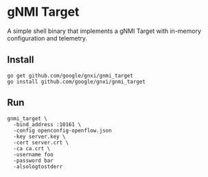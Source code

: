# gNMI Target

A simple shell binary that implements a gNMI Target with in-memory configuration and telemetry.

## Install

```
go get github.com/google/gnxi/gnmi_target
go install github.com/google/gnxi/gnmi_target
```

## Run

```
gnmi_target \
  -bind_address :10161 \
  -config openconfig-openflow.json
  -key server.key \
  -cert server.crt \
  -ca ca.crt \
  -username foo
  -password bar
  -alsologtostderr
```
